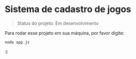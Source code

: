 # Sistema de cadastro de jogos

> Status do projeto: Em desenvolvimento

Para rodar esse projeto em sua máquina, por favor digite:

```
node app.js

```

:)
